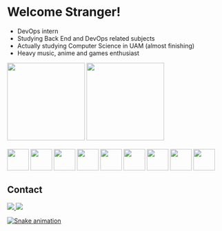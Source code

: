  <h1>Welcome Stranger!</h1>

  - DevOps intern
  - Studying Back End and DevOps related subjects
  - Actually studying Computer Science in UAM (almost finishing)
  - Heavy music, anime and games enthusiast
<div>
  <img height="180" src="https://github-readme-stats.vercel.app/api?username=jonathanrib3&hide=stars&theme=radical&show_icons=true&include_all_commits=true"/> 
  <img height="180" src="https://github-readme-stats.vercel.app/api/top-langs/?username=jonathanrib3&theme=radical&layout=compact"/>
</div>

<div style=display: "inline_block"><br>
  <img height="50" width="50" src="https://cdn.jsdelivr.net/gh/devicons/devicon/icons/docker/docker-plain-wordmark.svg"/>
  <img height="50" width="50" src="https://cdn.jsdelivr.net/gh/devicons/devicon/icons/git/git-original.svg"/>
  <img height="50" width="50" src="https://cdn.jsdelivr.net/gh/devicons/devicon/icons/java/java-original.svg"/>
  <img height="50" width="50" src="https://cdn.jsdelivr.net/gh/devicons/devicon/icons/nodejs/nodejs-original.svg"/>
  <img height="50" width="50" src="https://cdn.jsdelivr.net/gh/devicons/devicon/icons/typescript/typescript-plain.svg"/>
  <img height="50" width="50" src="https://cdn.jsdelivr.net/gh/devicons/devicon/icons/mongodb/mongodb-original.svg"/>
  <img height="50" width="50" src="https://cdn.jsdelivr.net/gh/devicons/devicon/icons/postgresql/postgresql-original.svg"/>
  <img height="50" width="50" src="https://cdn.jsdelivr.net/gh/devicons/devicon/icons/linux/linux-original.svg" />
  <img height="50" width="50" src="https://cdn.jsdelivr.net/gh/devicons/devicon/icons/windows8/windows8-original.svg" />

</div>

## Contact
 
<div style=display: "inline_block">
  <a href="mailto:jonathanrib.3@gmail.com"><img src="https://img.shields.io/badge/Gmail-D14836?style=for-the-badge&logo=gmail&logoColor=white"/>
  <a href="https://www.linkedin.com/in/jonathan-ribeiro-de-oliveira/"><img src="https://img.shields.io/badge/LinkedIn-0077B5?style=for-the-badge&logo=linkedin&logoColor=white"/>
</div>
    
![Snake animation](https://github.com/jonathanrib3/jonathanrib3/blob/output/github-contribution-grid-snake.svg)
